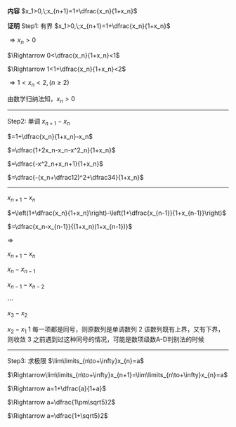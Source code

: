 **内容**
$x_1>0,\;x_{n+1}=1+\dfrac{x_n}{1+x_n}$

**证明**
Step1: 有界
$x_1>0,\;x_{n+1}=1+\dfrac{x_n}{1+x_n}$

$\Rightarrow x_n>0$

$\Rightarrow 0<\dfrac{x_n}{1+x_n}<1$

$\Rightarrow 1<1+\dfrac{x_n}{1+x_n}<2$

$\Rightarrow 1<x_n<2,(n\geq2)$

由数学归纳法知，$x_n>0$

---

Step2: 单调
$x_{n+1}-x_n$

$=1+\dfrac{x_n}{1+x_n}-x_n$

$=\dfrac{1+2x_n-x_n-x^2_n}{1+x_n}$

$=\dfrac{-x^2_n+x_n+1}{1+x_n}$

$=\dfrac{-(x_n+\dfrac12)^2+\dfrac34}{1+x_n}$

---

$x_{n+1}-x_n$

$=\left(1+\dfrac{x_n}{1+x_n}\right)-\left(1+\dfrac{x_{n-1}}{1+x_{n-1}}\right)$

$=\dfrac{x_n-x_{n-1}}{(1+x_n)(1+x_{n-1})}$

$\Rightarrow$

$x_{n+1}-x_n$

$x_{n}-x_{n-1}$

$x_{n-1}-x_{n-2}$

$\cdots$

$x_3-x_2$

$x_2-x_1$
1 每一项都是同号，则原数列是单调数列
2 该数列既有上界，又有下界，则收敛
3 之前遇到过这种同号的情况，可能是数项级数A-D判别法的时候

---

Step3: 求极限
$\lim\limits_{n\to+\infty}x_{n}=a$

$\Rightarrow\lim\limits_{n\to+\infty}x_{n+1}=\lim\limits_{n\to+\infty}x_{n}=a$

$\Rightarrow a=1+\dfrac{a}{1+a}$

$\Rightarrow a=\dfrac{1\pm\sqrt5}2$

$\Rightarrow a=\dfrac{1+\sqrt5}2$
